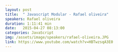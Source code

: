 ```yaml
---
layout: post
title:  " Javascript Modular - Rafael oliveira"
speakers: Rafael oliveira
duration: 1:11:41 min
date:   2015-04-27 08:13:00
categories: JavaScript
img: /assets/image/speakers/rafael-oliveira.JPG
link: https://www.youtube.com/watch?v=HBTwzsqA3E0
---
```

